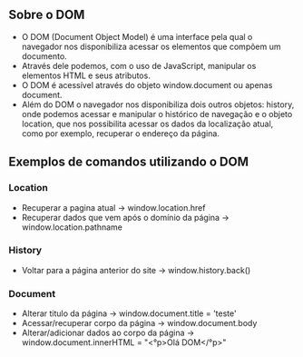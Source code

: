 ## Sobre o DOM
- O DOM (Document Object Model) é uma interface pela qual o navegador nos disponibiliza acessar os elementos que compõem um documento.
- Através dele podemos, com o uso de JavaScript, manipular os elementos HTML e seus atributos.
- O DOM é acessível através do objeto window.document ou apenas document.
- Além do DOM o navegador nos disponibiliza dois outros objetos: history, onde podemos acessar e manipular o histórico de navegação e o objeto location, que nos possibilita acessar os dados da localização atual, como por exemplo, recuperar o endereço da página.

## Exemplos de comandos utilizando o DOM

### Location
- Recuperar a pagina atual -> window.location.href
- Recuperar dados que vem após o domínio da página -> window.location.pathname

### History
- Voltar para a página anterior do site -> window.history.back()

### Document
- Alterar titulo da página -> window.document.title = 'teste'
- Acessar/recuperar corpo da página -> window.document.body
- Alterar/adicionar dados ao corpo da página -> window.document.innerHTML = "<°p>Olá DOM</°p>"